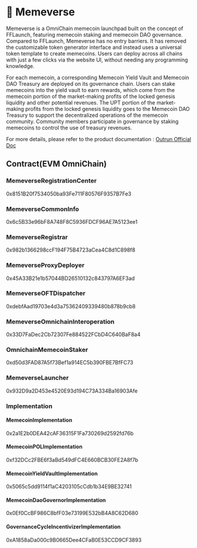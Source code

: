# 🤩 Memeverse

Memeverse is a OmniChain memecoin launchpad built on the concept of FFLaunch, featuring memecoin staking and memecoin DAO governance. Compared to FFLaunch, Memeverse has no entry barriers. It has removed the customizable token generator interface and instead uses a universal token template to create memecoins. Users can deploy across all chains with just a few clicks via the website UI, without needing any programming knowledge.

For each memecoin, a corresponding Memecoin Yield Vault and Memecoin DAO Treasury are deployed on its governance chain. Users can stake memecoins into the yield vault to earn rewards, which come from the memecoin portion of the market-making profits of the locked genesis liquidity and other potential revenues. The UPT portion of the market-making profits from the locked genesis liquidity goes to the Memecoin DAO Treasury to support the decentralized operations of the memecoin community. Community members participate in governance by staking memecoins to control the use of treasury revenues.

For more details, please refer to the product documentation : [Outrun Official Doc](https://outrun.gitbook.io/doc "Outrun Official Doc")

## Contract(EVM OmniChain)

### MemeverseRegistrationCenter

0x8151B20f7534050ba93Fe711F80576F9357B7Fe3

### MemeverseCommonInfo

0x6c5B33e96bF8A748F8C5936FDCF96AE7A5123ee1

### MemeverseRegistrar

0x982b1366298ccF194F75B4723aCea4C8d1C898f8

### MemeverseProxyDeployer

0x45A33B21e1b57044BD26510132c843797A6EF3ad

### MemeverseOFTDispatcher

0xdebfAad19703e4d3a75362409339480b878b9cb8

### MemeverseOmnichainInteroperation

0x33D7FaDec2Cb72307Fe884522FCbD4C640BaF8a4

### OmnichainMemecoinStaker

0xd50d3FAD87A5f73Bef1a914EC5b390FBE7BfFC73

### MemeverseLauncher

0x932D9a2D453e4520E93d194C73A334Ba16903Afe

### Implementation

#### MemecoinImplementation

0x2a1E2b0DEA42cAF36315F1Fa730269d2592fd76b

#### MemecoinPOLImplementation

0xf32DCc2FBE6f3aBd549dFC4E660BCB30FE2A8f7b

#### MemecoinYieldVaultImplementation

0x5065c5dd9114f1aC4203105cCdb1b34E9BE32741

#### MemecoinDaoGovernorImplementation

0x0Ef0CcBF986C8bfF03e73199E532bB4A8C62D680

#### GovernanceCycleIncentivizerImplementation

0xA1858aDa000c9B0665Dee4CFaB0E53CCD9CF3893
